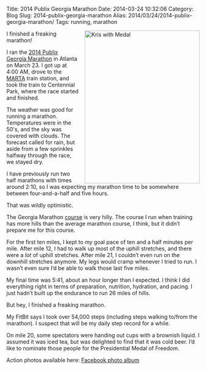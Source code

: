 Title: 2014 Publix Georgia Marathon
Date: 2014-03-24 10:32:06
Category: Blog
Slug: 2014-publix-georgia-marathon
Alias: 2014/03/24/2014-publix-georgia-marathon/
Tags: running, marathon


<img style="float:right; margin-left:1em;" src="http://d3o87qckky4fk8.cloudfront.net/kris_marathon_medal.png" width="300" height="399" alt="Kris with Medal" >

I finished a freaking marathon!

I ran the [2014 Publix Georgia Marathon](http://www.usroadsports.com/Signature/Georgia/) in Atlanta on March 23. I got up at 4:00 AM, drove to the [MARTA](http://www.itsmarta.com) train station, and took the train to Centennial Park, where the race started and finished.

The weather was good for running a marathon. Temperatures were in the 50's, and the sky was covered with clouds. The forecast called for rain, but aside from a few sprinkles halfway through the race, we stayed dry.

I have previously run two half marathons with times around 2:10, so I was expecting my marathon time to be somewhere between four-and-a-half and five hours.

That was wildly optimistic.

The Georgia Marathon [course](http://www.usroadsports.com/Signature/Georgia/PDF/2014_PGM_CourseMap.pdf) is very hilly. The course I run when training has more hills than the average marathon course, I think, but it didn’t prepare me for this course.

For the first ten miles, I kept to my goal pace of ten and a half minutes per mile. After mile 12, I had to walk up most of the uphill stretches, and there were a *lot* of uphill stretches. After mile 21, I couldn’t even run on the downhill stretches anymore. My legs would cramp whenever I tried to run. I wasn’t even sure I’d be able to walk those last five miles.

My final time was 5:41, about an hour longer than I expected. I think I did everything right in terms of preparation, nutrition, hydration, and pacing. I just hadn’t built up the endurance to run 26 miles of hills.

But hey, I finished a freaking marathon.

My FitBit says I took over 54,000 steps (including steps walking to/from the marathon). I suspect that will be my daily step record for a while.

On mile 20, some spectators were handing out cups with a brownish liquid. I assumed it was iced tea, but was delighted to find that it was cold beer. I’d like to nominate those people for the Presidential Medal of Freedom.

Action photos available here: [Facebook photo album](https://www.facebook.com/media/set/?set=a.10152303791522320.1073741825.552697319&type=1&l=8dc4bea3f3)
